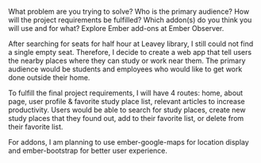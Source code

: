 What problem are you trying to solve?
Who is the primary audience?
How will the project requirements be fulfilled?
Which addon(s) do you think you will use and for what? Explore Ember add-ons at Ember Observer.


After searching for seats for half hour at Leavey library, I still could not find a single empty seat. Therefore, I decide to create a web app that tell users the nearby places where they can study or work near them. The primary audience would be students and employees who would like to get work done outside their home.

To fulfill the final project requirements, I will have 4 routes: home, about page, user profile & favorite study place list, relevant articles to increase productivity. Users would be able to search for study places, create new study places that they found out, add to their favorite list, or delete from their favorite list.

For addons, I am planning to use ember-google-maps for location display and ember-bootstrap for better user experience.
